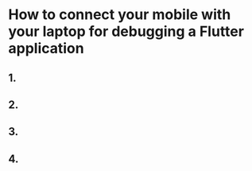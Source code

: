 # How to connect your mobile with your laptop for debugging a Flutter application


## 1. 

## 2. 

## 3. 

## 4. 





